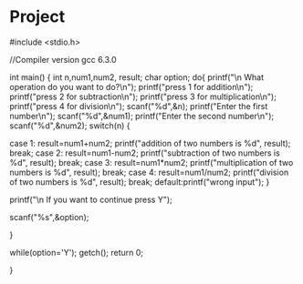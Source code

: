 # Project
#include <stdio.h>

//Compiler version gcc  6.3.0

int main()
{
  int n,num1,num2, result;
  char option;
  do{
   printf("\n What operation do you want to do?\n");
   printf("press 1 for addition\n");
   printf("press 2 for subtraction\n");
   printf("press 3 for multiplication\n");
   printf("press 4 for division\n");
   scanf("%d",&n);
   printf("Enter the first number\n");
   scanf("%d",&num1);
   printf("Enter the second number\n");
   scanf("%d",&num2);
   switch(n)
   {
    
   case 1: result=num1+num2;
   printf("addition of two numbers is %d", result);
   break;
   case 2: result=num1-num2;
   printf("subtraction of two numbers is %d", result);
   break;
   case 3: result=num1*num2;
   printf("multiplication of two numbers is %d", result);
   break;
   case 4: result=num1/num2;
   printf("division of two numbers is %d", result);
   break;
   default:printf("wrong input");
  }
  
  
  printf("\n If you want to continue press Y");
  
 scanf("%s",&option);
  
  }
  
   
  while(option='Y');
  getch();
  return 0;
  
  }
    
